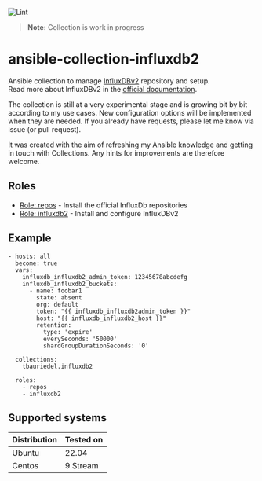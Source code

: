 ![Lint](https://github.com/tbauriedel/ansible-collection-influxdb2/actions/workflows/yamllint.yml/badge.svg)

> **Note:** Collection is work in progress

# ansible-collection-influxdb2

Ansible collection to manage [InfluxDBv2](https://www.influxdata.com/) repository and setup.  
Read more about InfluxDBv2 in the [official documentation](https://docs.influxdata.com/influxdb/v2/).

The collection is still at a very experimental stage and is growing bit by bit according to my use cases. New configuration options will be implemented when they are needed. If you already have requests, please let me know via issue (or pull request).

It was created with the aim of refreshing my Ansible knowledge and getting in touch with Collections. Any hints for improvements are therefore welcome.

## Roles

* [Role: repos](roles/repos/README.md) - Install the official InfluxDb repositories
* [Role: influxdb2](roles/influxdb2/README.md) - Install and configure InfluxDBv2

## Example

```
- hosts: all
  become: true
  vars:
    influxdb_influxdb2_admin_token: 12345678abcdefg
    influxdb_influxdb2_buckets:
      - name: foobar1
        state: absent
        org: default
        token: "{{ influxdb_influxdb2admin_token }}"
        host: "{{ influxdb_influxdb2_host }}"
        retention:
          type: 'expire'
          everySeconds: '50000'
          shardGroupDurationSeconds: '0'

  collections:
    tbauriedel.influxdb2

  roles:
    - repos
    - influxdb2
```

## Supported systems
| Distribution | Tested on |
|--------------|-----------|
| Ubuntu       | 22.04     |
| Centos       | 9 Stream  |
